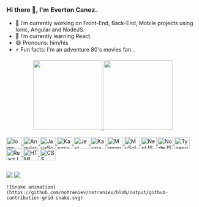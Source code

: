 ### Hi there 👋, I'm Everton Canez.

- 🔭 I’m currently working on Front-End, Back-End, Mobile projects using Ionic, Angular and NodeJS.
- 🌱 I’m currently learning React.
- 😄 Pronouns: him/his
- ⚡ Fun facts: I'm an adventure 80's movies fan...

<div align="center">
  <a href="https://github.com/notreniev">
  <img height="180em" src="https://github-readme-stats.vercel.app/api?username=notreniev&show_icons=true&theme=dracula&include_all_commits=true&count_private=true"/>
  <img height="180em" src="https://github-readme-stats.vercel.app/api/top-langs/?username=notreniev&layout=compact&langs_count=7&theme=dracula"/>
</div>
<div style="display: inline_block"><br>
  <img align="center" alt="Ionic" height="30" width="40" src="https://cdn.jsdelivr.net/gh/devicons/devicon/icons/ionic/ionic-original.svg" />
  <img align="center" alt="Angular+" height="30" width="40" src="https://cdn.jsdelivr.net/gh/devicons/devicon/icons/angularjs/angularjs-original.svg" />
  <img align="center" alt="JavaScript" height="30" width="40" src="https://cdn.jsdelivr.net/gh/devicons/devicon/icons/javascript/javascript-original.svg" />
  <img align="center" alt="Kasmine" height="30" width="40" src="https://cdn.jsdelivr.net/gh/devicons/devicon/icons/jasmine/jasmine-plain.svg" />
  <img align="center" alt="Jest" height="30" width="40" src="https://cdn.jsdelivr.net/gh/devicons/devicon/icons/jest/jest-plain.svg" />
  <img align="center" alt="Karma" height="30" width="40" src="https://cdn.jsdelivr.net/gh/devicons/devicon/icons/karma/karma-original.svg" />
  <img align="center" alt="MongoDB" height="30" width="40" src="https://cdn.jsdelivr.net/gh/devicons/devicon/icons/mongodb/mongodb-original.svg" />
  <img align="center" alt="MySql" height="30" width="40" src="https://cdn.jsdelivr.net/gh/devicons/devicon/icons/mysql/mysql-original.svg" />
  <img align="center" alt="NestJS" height="30" width="40" src="https://cdn.jsdelivr.net/gh/devicons/devicon/icons/nestjs/nestjs-plain.svg" />
  <img align="center" alt="NodeJS" height="30" width="40" src="https://cdn.jsdelivr.net/gh/devicons/devicon/icons/nodejs/nodejs-original.svg" />
  <img align="center" alt="Typesript" height="30" width="40" src="https://cdn.jsdelivr.net/gh/devicons/devicon/icons/typescript/typescript-original.svg" />
  <img align="center" alt="ReactJS" height="30" width="40" src="https://cdn.jsdelivr.net/gh/devicons/devicon/icons/react/react-original.svg" />
  <img align="center" alt="HTML" height="30" width="40" src="https://cdn.jsdelivr.net/gh/devicons/devicon/icons/html5/html5-original.svg" />
  <img align="center" alt="CSS" height="30" width="40"  src="https://cdn.jsdelivr.net/gh/devicons/devicon/icons/css3/css3-original.svg" />
</div>
  
##

<div> 
  <a href = "mailto:everton.canez@gmail.com"><img src="https://img.shields.io/badge/-Gmail-%23333?style=for-the-badge&logo=gmail&logoColor=white" target="_blank"></a>
  <a href="https://www.linkedin.com/in/everton-canez" target="_blank"><img src="https://img.shields.io/badge/-LinkedIn-%230077B5?style=for-the-badge&logo=linkedin&logoColor=white" target="_blank"></a>  
  
    ![Snake animation](https://github.com/notreniev/notreniev/blob/output/github-contribution-grid-snake.svg)
</div>

